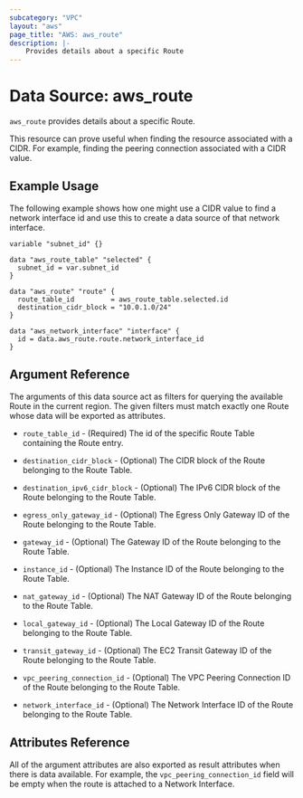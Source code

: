 ```yaml
---
subcategory: "VPC"
layout: "aws"
page_title: "AWS: aws_route"
description: |-
    Provides details about a specific Route
---
```


# Data Source: aws_route

`aws_route` provides details about a specific Route.

This resource can prove useful when finding the resource
associated with a CIDR. For example, finding the peering
connection associated with a CIDR value.

## Example Usage

The following example shows how one might use a CIDR value to find a network interface id
and use this to create a data source of that network interface.

```hcl
variable "subnet_id" {}

data "aws_route_table" "selected" {
  subnet_id = var.subnet_id
}

data "aws_route" "route" {
  route_table_id         = aws_route_table.selected.id
  destination_cidr_block = "10.0.1.0/24"
}

data "aws_network_interface" "interface" {
  id = data.aws_route.route.network_interface_id
}
```

## Argument Reference

The arguments of this data source act as filters for querying the available
Route in the current region. The given filters must match exactly one
Route whose data will be exported as attributes.

* `route_table_id` - (Required) The id of the specific Route Table containing the Route entry.

* `destination_cidr_block` - (Optional) The CIDR block of the Route belonging to the Route Table.

* `destination_ipv6_cidr_block` - (Optional) The IPv6 CIDR block of the Route belonging to the Route Table.

* `egress_only_gateway_id` - (Optional) The Egress Only Gateway ID of the Route belonging to the Route Table.

* `gateway_id` - (Optional) The Gateway ID of the Route belonging to the Route Table.

* `instance_id` - (Optional) The Instance ID of the Route belonging to the Route Table.

* `nat_gateway_id` - (Optional) The NAT Gateway ID of the Route belonging to the Route Table.

* `local_gateway_id` - (Optional) The Local Gateway ID of the Route belonging to the Route Table.

* `transit_gateway_id` - (Optional) The EC2 Transit Gateway ID of the Route belonging to the Route Table.

* `vpc_peering_connection_id` - (Optional) The VPC Peering Connection ID of the Route belonging to the Route Table.

* `network_interface_id` - (Optional) The Network Interface ID of the Route belonging to the Route Table.

## Attributes Reference

All of the argument attributes are also exported as
result attributes when there is data available. For example, the `vpc_peering_connection_id` field will be empty when the route is attached to a Network Interface.
